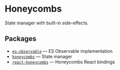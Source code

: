 # Honeycombs

State manager with built-in side-effects.

## Packages

- [`es-observable`](/packages/es-observable) — ES Observable implementation
- [`honeycombs`](/packages/honeycombs) — State manager
- [`react-honeycombs`](/packages/react-honeycombs) — Honeycombs React bindings

